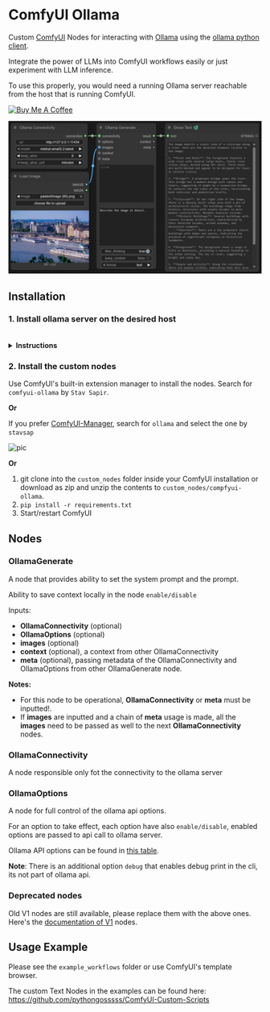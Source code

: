 # ComfyUI Ollama

Custom [ComfyUI](https://github.com/comfyanonymous/ComfyUI) Nodes for interacting with [Ollama](https://ollama.com/) using the [ollama python client](https://github.com/ollama/ollama-python).

Integrate the power of LLMs into ComfyUI workflows easily or just experiment with LLM inference.

To use this properly, you would need a running Ollama server reachable from the host that is running ComfyUI.

<a href="https://www.buymeacoffee.com/stavsapq" target="_blank"><img src="https://cdn.buymeacoffee.com/buttons/default-orange.png" alt="Buy Me A Coffee" height="40" width="174"></a>

![pic](.meta/basic-example.jpg)

## Installation

### 1. Install ollama server on the desired host

<a href="https://ollama.com/" target="_blank">
  <img src="https://img.shields.io/badge/v0.5.7-green.svg?style=for-the-badge&labelColor=gray&label=Ollama&color=blue" alt=""/>
</a>

<details>
<summary><b>Instructions</b></summary>

<a href="https://ollama.com/download/Ollama-darwin.zip" target="_blank">Download for macOS</a>

<a href="https://ollama.com/download/OllamaSetup.exe" target="_blank">Download for Windows</a>

Install on Linux

```shell
curl -fsSL https://ollama.com/install.sh | sh
```

<a href="https://hub.docker.com/r/ollama/ollama" target="_blank">Docker Installation</a>

CPU only

```shell
docker run -d -p 11434:11434 -v ollama:/root/.ollama --name ollama ollama/ollama
```

NVIDIA GPU

```shell
docker run -d -p 11434:11434 --gpus=all -v ollama:/root/.ollama --name ollama  ollama/ollama
```

</details>

### 2. Install the custom nodes

Use ComfyUI's built-in extension manager to install the nodes. Search for `comfyui-ollama` by `Stav Sapir`.

**Or**

If you prefer [ComfyUI-Manager](https://github.com/ltdrdata/ComfyUI-Manager), search for `ollama` and select the one by `stavsap`

![pic](.meta/manager-install.png)

**Or**

1. git clone into the `custom_nodes` folder inside your ComfyUI installation or download as zip and unzip the contents to `custom_nodes/compfyui-ollama`.
2. `pip install -r requirements.txt`
3. Start/restart ComfyUI

## Nodes

### OllamaGenerate

A node that provides ability to set the system prompt and the prompt.

Ability to save context locally in the node `enable/disable`

Inputs:

- **OllamaConnectivity** (optional)
- **OllamaOptions** (optional)
- **images** (optional)
- **context** (optional), a context from other OllamaConnectivity
- **meta** (optional), passing metadata of the OllamaConnectivity and OllamaOptions from other OllamaGenerate node.

**Notes:**

- For this node to be operational, **OllamaConnectivity** or **meta** must be inputted!.
- If **images** are inputted and a chain of **meta** usage is made, all the **images** need to be passed as well to the next **OllamaConnectivity** nodes.

### OllamaConnectivity

A node responsible only fot the connectivity to the ollama server

### OllamaOptions

A node for full control of the ollama api options.

For an option to take effect, each option have also `enable/disable`, enabled options are passed to api call to ollama server.

Ollama API options can be found in [this table](https://github.com/ollama/ollama/blob/main/docs/modelfile.md#valid-parameters-and-values).

**Note**: There is an additional option `debug` that enables debug print in the cli, its not part of ollama api.

### Deprecated nodes

Old V1 nodes are still available, please replace them with the above ones. Here's the [documentation of V1](V1_nodes.md) nodes.

## Usage Example

Please see the `example_workflows` folder or use ComfyUI's template browser.

The custom Text Nodes in the examples can be found here: https://github.com/pythongosssss/ComfyUI-Custom-Scripts
